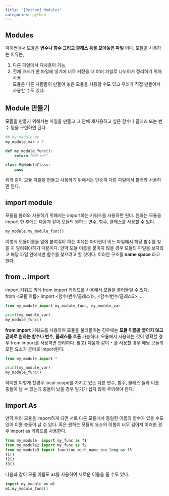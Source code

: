```yaml
---
title: "[Python] Modules"
categories: python
---
```

## Modules
파이썬에서 모듈은 __변수나 함수 그리고 클래스 등을 모아놓은 파일__ 이다. 
모듈을 사용하는 이유는,   
1) 다른 파일에서 재사용이 가능  
2) 전체 코드가 한 파일에 넣기에 너무 커졌을 때 여러 파일로 나누어서 정리하기 위해 사용  
모듈은 다른 사람들이 만들어 놓은 모듈을 사용할 수도 있고 우리가 직접 만들어서 사용할 수도 있다. 

## Module 만들기 
모들을 만들기 위해서는 파일을 만들고 그 안에 재사용하고 싶은 함수나 클래스 또는 변수 등을 구현하면 된다.
```py
## my_module.py
my_module_var = 7

def my_module_func():
    return "Hello!"

class MyModuleClass:
    pass
```
위와 같이 모듈 파일을 만들고 사용하기 위해서는 단순히 다른 파일에서 불러와 사용하면 된다. 

## import module
모듈을 불러와 사용하기 위해서는 import하는 키워드를 사용하면 된다. 
원하는 모듈을 import 한 후에는 다음과 같이 모듈의 원하는 변수, 함수, 클래스를 사용할 수 있다. 
```py
my_module.my_module_func()
```
이렇게 모듈이름을 앞에 붙여줘야 하는 이유는 파이썬이 어느 파일에서 해당 함수를 찾을 지 알려줘야하기 때문이다. 만약 모듈 이름을 붙이지 않을 경우 모듈의 파일을 보지않고 해당 파일 안에서만 함수를 찾으려고 할 것이다. 이러한 구조를 __name space__ 라고 한다. 

## from .. import
import 키워드 외에 from import 키워드를 사용해서 모듈을 불러들일 수 있다.  
from <모듈 이름> import <함수/변수/클래스1>, <함수/변수/클래스2>, ...
```py
from my_module import my_module_func, my_module_var

print(my_module_var)
my_module_func()
```
__from import__ 키워드를 사용하여 모듈을 불러들이는 경우에는 __모듈 이름을 붙이지 않고 곧바로 원하는 함수나 변수, 클래스를 호출__ 가능하다. 모듈에서 사용하는 것이 명확할 경우 from import를 사용하면 편리하다. 
참고) 다음과 같이 ```*``` 를 사용할 경우 해당 모듈의 모든 요소가 곧바로 import된다.
```py
from my_module import *

print(my_module_var)
my_module_func()
``` 
하지만 이렇게 할경우 local scope를 가지고 있는 다른 변수, 함수, 클래스 들과 이름 충돌이 날 수 있는데 충돌이 났을 경우 알기가 쉽지 않아 주의해야 한다. 

## Import As
만약 여러 모듈을 import하게 되면 서로 다른 모듈에서 동일한 이름의 함수가 있을 수도 있어 이름 충돌이 날 수 있다. 혹은 원하는 모듈의 요소의 이름이 너무 길어져 이러한 경우 import as 키워드를 사용한다. 
```py
from my_module  import my_func as f1
from my_module2 import my_func as f2
from my_module3 import function_with_name_too_long as f3
f1()
f2()
f3()
```
다음과 같이 모듈 이름도 as를 사용하여 새로운 이름을 줄 수도 있다.
```py
import my_module as m1
m1.my_module_func()
```